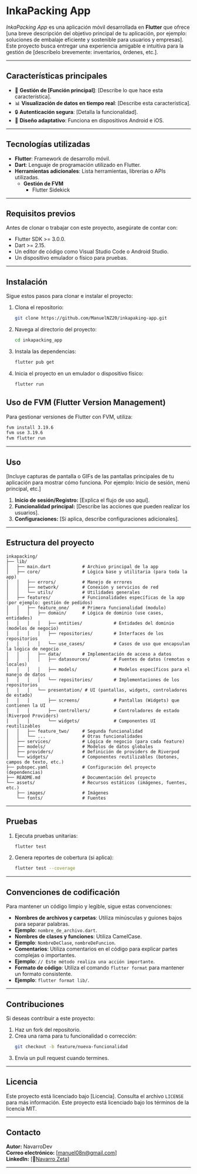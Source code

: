 # **InkaPacking App**

_InkaPacking App_ es una aplicación móvil desarrollada en **Flutter** que ofrece [una breve descripción del objetivo principal de tu aplicación, por ejemplo: soluciones de embalaje eficiente y sostenible para usuarios y empresas]. Este proyecto busca entregar una experiencia amigable e intuitiva para la gestión de [descríbelo brevemente: inventarios, órdenes, etc.].

---

## **Características principales**

- 🌟 **Gestión de [Función principal]**: [Describe lo que hace esta característica].
- 📊 **Visualización de datos en tiempo real**: [Describe esta característica].
- 🔒 **Autenticación segura**: [Detalla la funcionalidad].
- 📱 **Diseño adaptativo**: Funciona en dispositivos Android e iOS.

---

## **Tecnologías utilizadas**

- **Flutter**: Framework de desarrollo móvil.
- **Dart**: Lenguaje de programación utilizado en Flutter.
- **Herramientas adicionales**: Lista herramientas, librerías o APIs utilizadas.
  - **Gestión de FVM**
    - Flutter Sidekick

---

## **Requisitos previos**

Antes de clonar o trabajar con este proyecto, asegúrate de contar con:

- Flutter SDK >= 3.0.0.
- Dart >= 2.15.
- Un editor de código como Visual Studio Code o Android Studio.
- Un dispositivo emulador o físico para pruebas.

---

## **Instalación**

Sigue estos pasos para clonar e instalar el proyecto:

1. Clona el repositorio:
   ```bash
   git clone https://github.com/ManuelNZ20/inkapaking-app.git
   ```
2. Navega al directorio del proyecto:
   ```bash
   cd inkapacking_app
   ```
3. Instala las dependencias:
   ```bash
   flutter pub get
   ```
4. Inicia el proyecto en un emulador o dispositivo físico:
   ```bash
   flutter run
   ```

## Uso de FVM (Flutter Version Management)

Para gestionar versiones de Flutter con FVM, utiliza:

```bash
fvm install 3.19.6
fvm use 3.19.6
fvm flutter run
```

---

## **Uso**

[Incluye capturas de pantalla o GIFs de las pantallas principales de tu aplicación para mostrar cómo funciona. Por ejemplo: Inicio de sesión, menú principal, etc.]

1. **Inicio de sesión/Registro:** [Explica el flujo de uso aquí].
2. **Funcionalidad principal:** [Describe las acciones que pueden realizar los usuarios].
3. **Configuraciones:** [Si aplica, describe configuraciones adicionales].

---

## **Estructura del proyecto**

```plaintext
inkapacking/
├── lib/
│   ├── main.dart            # Archivo principal de la app
│   ├── core/                # Lógica base y utilitaria (para toda la app)
│   │   ├── errors/          # Manejo de errores
│   │   ├── network/         # Conexión y servicios de red
│   │   └── utils/           # Utilidades generales
│   ├── features/            # Funcionalidades específicas de la app (por ejemplo: gestión de pedidos)
│   │   ├── feature_one/     # Primera funcionalidad (modulo)
│   │   │   ├── domain/      # Lógica de dominio (use cases, entidades)
│   │   │   │   ├── entities/            # Entidades del dominio (modelos de negocio)
│   │   │   │   ├── repositories/        # Interfaces de los repositorios
│   │   │   │   └── use_cases/           # Casos de uso que encapsulan la lógica de negocio
│   │   │   ├── data/        # Implementación de acceso a datos
│   │   │   │   ├── datasources/         # Fuentes de datos (remotas o locales)
│   │   │   │   ├── models/              # Modelos específicos para el manejo de datos
│   │   │   │   └── repositories/        # Implementaciones de los repositorios
│   │   │   └── presentation/ # UI (pantallas, widgets, controladores de estado)
│   │   │       ├── screens/             # Pantallas (Widgets) que contienen la UI
│   │   │       ├── controllers/         # Controladores de estado (Riverpod Providers)
│   │   │       └── widgets/             # Componentes UI reutilizables
│   │   ├── feature_two/     # Segunda funcionalidad
│   │   └── ...              # Otras funcionalidades
│   ├── services/            # Lógica de negocio (para cada feature)
│   ├── models/              # Modelos de datos globales
│   ├── providers/           # Definición de providers de Riverpod
│   └── widgets/             # Componentes reutilizables (botones, campos de texto, etc.)
├── pubspec.yaml             # Configuración del proyecto (dependencias)
├── README.md                # Documentación del proyecto
└── assets/                  # Recursos estáticos (imágenes, fuentes, etc.)
    ├── images/              # Imágenes
    └── fonts/               # Fuentes
```

---

## **Pruebas**

1. Ejecuta pruebas unitarias:
   ```bash
   flutter test
   ```
2. Genera reportes de cobertura (si aplica):
   ```bash
   flutter test --coverage
   ```

---

## **Convenciones de codificación**

Para mantener un código limpio y legible, sigue estas convenciones:

- **Nombres de archivos y carpetas**: Utiliza minúsculas y guiones bajos para separar palabras.
- **Ejemplo**: `nombre_de_archivo.dart`.
- **Nombres de clases y funciones**: Utiliza CamelCase.
- **Ejemplo**: `NombreDeClase`, `nombreDeFuncion`.
- **Comentarios**: Utiliza comentarios en el código para explicar partes complejas o importantes.
- **Ejemplo**: `// Este método realiza una acción importante`.
- **Formato de código**: Utiliza el comando `flutter format` para mantener un formato consistente.
- **Ejemplo**: `flutter format lib/`.

---

## **Contribuciones**

Si deseas contribuir a este proyecto:

1. Haz un fork del repositorio.
2. Crea una rama para tu funcionalidad o corrección:
   ```bash
   git checkout -b feature/nueva-funcionalidad
   ```
3. Envía un pull request cuando termines.

---

## **Licencia**

Este proyecto está licenciado bajo [Licencia]. Consulta el archivo `LICENSE` para más información. Este proyecto está licenciado bajo los términos de la licencia MIT.

---

## **Contacto**

**Autor:** NavarroDev  
**Correo electrónico:** [manuel08n@gmail.com]  
**LinkedIn:** [🦁[Navarro Zeta](https://www.linkedin.com/in/manuel-walter-navarro-zeta/)]

---
